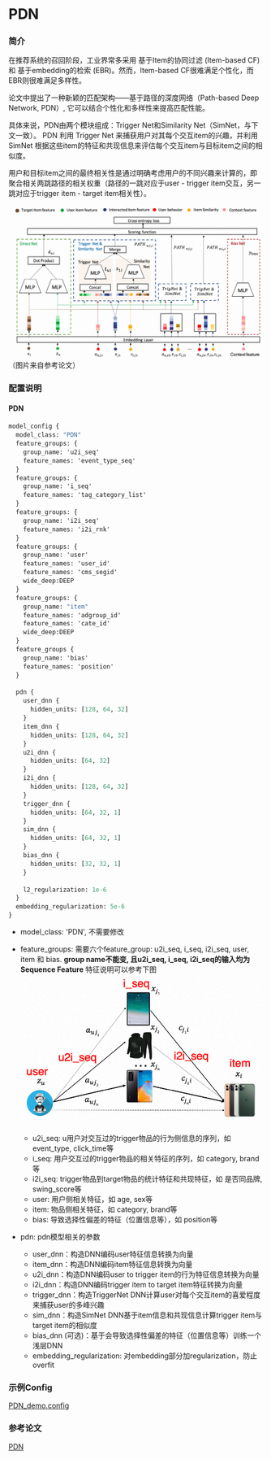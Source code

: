 # PDN

### 简介

在推荐系统的召回阶段，工业界常多采用 基于Item的协同过滤 (Item-based CF) 和 基于embedding的检索 (EBR)。然而，Item-based CF很难满足个性化，而EBR则很难满足多样性。

论文中提出了一种新颖的匹配架构——基于路径的深度网络（Path-based Deep Network, PDN）, 它可以结合个性化和多样性来提高匹配性能。

具体来说，PDN由两个模块组成：Trigger Net和Similarity Net（SimNet，与下文一致）。 PDN 利用 Trigger Net 来捕获用户对其每个交互item的兴趣，并利用 SimNet 根据这些item的特征和共现信息来评估每个交互item与目标item之间的相似度。

用户和目标item之间的最终相关性是通过明确考虑用户的不同兴趣来计算的，即聚合相关两跳路径的相关权重（路径的一跳对应于user - trigger item交互，另一跳对应于trigger item - target item相关性）。

![pdn.png](../../images/models/pdn.jpg)
（图片来自参考论文）

### 配置说明

#### PDN

```protobuf
model_config {
  model_class: "PDN"
  feature_groups: {
    group_name: 'u2i_seq'
    feature_names: 'event_type_seq'
  }
  feature_groups: {
    group_name: 'i_seq'
    feature_names: 'tag_category_list'
  }
  feature_groups: {
    group_name: 'i2i_seq'
    feature_names: 'i2i_rnk'
  }
  feature_groups: {
    group_name: 'user'
    feature_names: 'user_id'
    feature_names: 'cms_segid'
    wide_deep:DEEP
  }
  feature_groups: {
    group_name: "item"
    feature_names: 'adgroup_id'
    feature_names: 'cate_id'
    wide_deep:DEEP
  }
  feature_groups {
    group_name: 'bias'
    feature_names: 'position'
  }

  pdn {
    user_dnn {
      hidden_units: [128, 64, 32]
    }
    item_dnn {
      hidden_units: [128, 64, 32]
    }
    u2i_dnn {
      hidden_units: [64, 32]
    }
    i2i_dnn {
      hidden_units: [128, 64, 32]
    }
    trigger_dnn {
      hidden_units: [64, 32, 1]
    }
    sim_dnn {
      hidden_units: [64, 32, 1]
    }
    bias_dnn {
      hidden_units: [32, 32, 1]
    }

    l2_regularization: 1e-6
  }
  embedding_regularization: 5e-6
}
```

- model_class: 'PDN', 不需要修改

- feature_groups: 需要六个feature_group: u2i_seq, i_seq, i2i_seq, user, item 和 bias.
  **group name不能变, 且u2i_seq, i_seq, i2i_seq的输入均为Sequence Feature**
  特征说明可以参考下图
  ![pdn_1.png](../../images/models/pdn_1.png)

  - u2i_seq: u用户对交互过的trigger物品的行为侧信息的序列，如 event_type, click_time等
  - i_seq: 用户交互过的trigger物品的相关特征的序列，如 category, brand等
  - i2i_seq: trigger物品到target物品的统计特征和共现特征，如 是否同品牌, swing_score等
  - user: 用户侧相关特征，如 age, sex等
  - item: 物品侧相关特征，如 category, brand等
  - bias: 导致选择性偏差的特征（位置信息等），如 position等

- pdn: pdn模型相关的参数

  - user_dnn：构造DNN编码user特征信息转换为向量
  - item_dnn：构造DNN编码item特征信息转换为向量
  - u2i_dnn：构造DNN编码user to trigger item的行为特征信息转换为向量
  - i2i_dnn：构造DNN编码trigger item to target item特征转换为向量
  - trigger_dnn：构造TriggerNet DNN计算user对每个交互item的喜爱程度来捕获user的多峰兴趣
  - sim_dnn：构造SimNet DNN基于item信息和共现信息计算trigger item与target item的相似度
  - bias_dnn (可选)：基于会导致选择性偏差的特征（位置信息等）训练一个浅层DNN
  - embedding_regularization: 对embedding部分加regularization，防止overfit

### 示例Config

[PDN_demo.config](../../../samples/model_config/pdn_on_taobao.config)

### 参考论文

[PDN](https://arxiv.org/abs/2105.08246)
